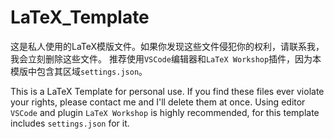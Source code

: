 # LaTeX_Template

这是私人使用的LaTeX模版文件。如果你发现这些文件侵犯你的权利，请联系我，我会立刻删除这些文件。
推荐使用`VSCode`编辑器和`LaTeX Workshop`插件，因为本模版中包含其区域`settings.json`。

This is a LaTeX Template for personal use. If you find these files ever violate your rights, please contact me and I'll delete them at once.
Using editor `VSCode` and plugin `LaTeX Workshop` is highly recommended, for this template includes `settings.json` for it.
